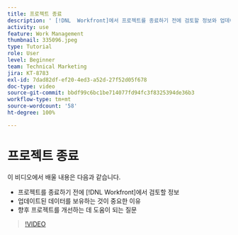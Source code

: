 ```yaml
---
title: 프로젝트 종료
description: ' [!DNL  Workfront]에서 프로젝트를 종료하기 전에 검토할 정보와 업데이트된 데이터를 보유하는 것이 중요한 이유를 알아봅니다.'
activity: use
feature: Work Management
thumbnail: 335096.jpeg
type: Tutorial
role: User
level: Beginner
team: Technical Marketing
jira: KT-8783
exl-id: 7dad82df-ef20-4ed3-a52d-27f52d05f678
doc-type: video
source-git-commit: bbdf99c6bc1be714077fd94fc3f8325394de36b3
workflow-type: tm+mt
source-wordcount: '58'
ht-degree: 100%

---
```


# 프로젝트 종료

이 비디오에서 배울 내용은 다음과 같습니다.

* 프로젝트를 종료하기 전에 [!DNL Workfront]에서 검토할 정보
* 업데이트된 데이터를 보유하는 것이 중요한 이유
* 향후 프로젝트를 개선하는 데 도움이 되는 질문

>[!VIDEO](https://video.tv.adobe.com/v/3445470/?quality=12&learn=on&enablevpops=1&captions=kor)

<!--
This video is confusing. We have heard multiple complaints that it doesn't show how to actually change the project to Complete. "Change the project status to complete" covers the same material in more depth and clarity, so we've removed this tutorial from the TOC and redirected it's URL to point to "Change the project status to complete".
-->
